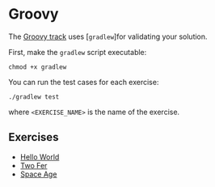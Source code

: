 # Groovy

The [Groovy track][exercism-track] uses [`gradlew`]for validating your solution.

First, make the `gradlew` script executable:

    chmod +x gradlew

You can run the test cases for each exercise:

    ./gradlew test

where `<EXERCISE_NAME>` is the name of the exercise.

[exercism-track]: https://exercism.org/tracks/groovy

## Exercises

* [Hello World](hello-world/)
* [Two Fer](two-fer/)
* [Space Age](space-age/)